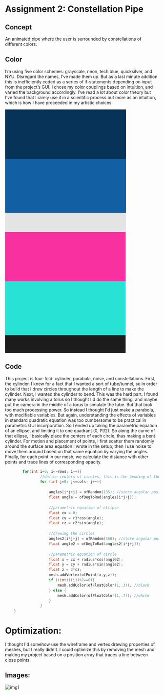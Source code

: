 # Assignment 2: Constellation Pipe

## Concept
An animated pipe where the user is surrounded by constellations of different colors.

## Color
I’m using five color schemes: grayscale, neon, tech blue, quicksilver, and NYU. Disregard the names, I’ve made them up. But as a last minute addition this is inefficiently coded as a series of if-statements depending on input from the project’s GUI. I chose my color couplings based on intuition, and varied the background accordingly. I’ve read a lot about color theory but I’ve found that I rarely use it in a scientific process but more as an intuition, which is how I have proceeded in my artistic choices. 

![img1](https://github.com/soablackwhite/SoftwareArt/blob/main/Assignment%202/Screen%20Shot%202021-04-19%20at%201.05.45%20PM.png)
![img1](https://github.com/soablackwhite/SoftwareArt/blob/main/Assignment%202/Screen%20Shot%202021-04-19%20at%201.03.40%20PM.png)

## Code
This project is four-fold: cylinder, parabola, noise, and constellations. First, the cylinder. I knew for a fact that I wanted a sort of tube/tunnel, so in order to build that I drew circles throughout the length of a line to make the cylinder. Next, I wanted the cylinder to bend. This was the hard part. I found many works involving a torus so I thought I'd do the same thing, and maybe put the camera in the middle of a torus to simulate the tube. But that took too much processing power. So instead I thought I'd just make a parabola, with modifiable variables. But again, understanding the effects of variables in standard quadratic equation was too cumbersome to be practical in parametric GUI incorporation. So I ended up taking the parametric equation of an ellipse, and limiting it to one quadrant (0, PI/2). So along the curve of that ellipse, I basically place the centers of each circle, thus making a bent cylinder. For motion and placement of points, I first scatter them randomly around the surface area equation I wrote in the setup, then I use noise to move them around based on that same equation by varying the angles. Finally, for each point in our mesh, we calculate the distance with other points and trace lines of corresponding opacity. 

```C++
        for(int i=0; i<=rows; i++){
                //define centers of circles, this is the bending of the tunnel
                for (int j=0; j<=cols; j++){

                    angles[i*j+j] = ofRandom(135); //store angular positions
                    float angle = ofDegToRad(angles[i*j+j]);

                    //parametric equation of ellipse
                    float cx = 0;
                    float cy = r1*cos(angle);
                    float cz = r2*sin(angle);

                    //drawing the circles
                    angles2[i*j+j] = ofRandom(360); //store angular positions
                    float angle2 = ofDegToRad(angles2[i*j+j]);

                    //parametric equation of circle
                    float x = cx + radius*cos(angle2);
                    float y = cy + radius*sin(angle2);
                    float z = 2*cz;
                    mesh.addVertex(ofPoint(x,y,z));
                    if ((int)((i))%2==0){
                        mesh.addColor(ofFloatColor(1,.3)); //black
                    } else {
                        mesh.addColor(ofFloatColor(1,.7)); //white
                    }
                }
    }
```

# Optimization:
I thought I'd somehow use the wireframe and vertex drawing properties of meshes, but I really didn't. I could optimize this by removing the mesh and making my project based on a position array that traces a line between close points.


## Images:
![img1](https://github.com/soablackwhite/SoftwareArt/blob/main/Assignment%202/neonTunnel.gif)
